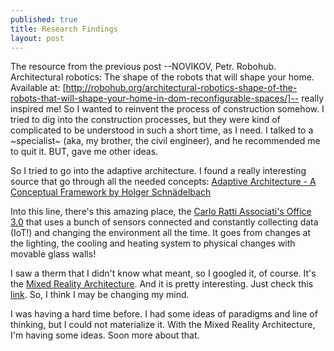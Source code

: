 ```yaml
---
published: true
title: Research Findings
layout: post
---
```

The resource from the previous post --NOVIKOV, Petr. Robohub. Architectural robotics: The shape of the robots that will shape your home. Available at: [http://robohub.org/architectural-robotics-shape-of-the-robots-that-will-shape-your-home-in-dom-reconfigurable-spaces/]-- really inspired me! So I wanted to reinvent the process of construction somehow. I tried to dig into the construction processes, but they were kind of complicated to be understood in such a short time, as I need. I talked to a ~specialist~ (aka, my brother, the civil engineer), and he recommended me to quit it. BUT, gave me other ideas.

So I tried to go into the adaptive architecture. I found a really interesting source that go through all the needed concepts: [Adaptive Architecture - A Conceptual Framework by Holger Schnädelbach](https://www.researchgate.net/publication/235218510_Adaptive_Architecture_-_A_Conceptual_Framework)

Into this line, there's this amazing place, the [Carlo Ratti Associati's Office 3.0](http://www.dezeen.com/2016/06/03/office-3-0-carlo-ratti-internet-of-things-personalised-environments-turin-italy/) that uses a bunch of sensors connected and constantly collecting data (IoT!) and changing the environment all the time. It goes from changes at the lighting, the cooling and heating system to physical changes with movable glass walls!

I saw a therm that I didn't know what meant, so I googled it, of course. It's the [Mixed Reality Architecture](http://discovery.ucl.ac.uk/5168/2/5168.pdf). And it is pretty interesting. Just check this [link](https://www.youtube.com/watch?v=0HAUThWxidQ). So, I think I may be changing my mind.

I was having a hard time before. I had some ideas of paradigms and line of thinking, but I could not materialize it. With the Mixed Reality Architecture, I'm having some ideas. 
Soon more about that.